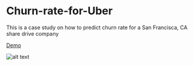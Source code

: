 # Churn-rate-for-Uber
This is a case study on how to predict churn rate for a San Francisca, CA share drive company 

[Demo](https://itsjameshan.github.io/Churn-rate-for-Uber/churn2.nb.html)

![alt text](./churn_prediction_notebook_demo.gif)
